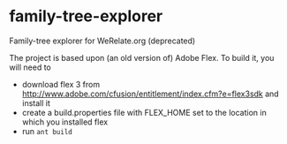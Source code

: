 family-tree-explorer
====================

Family-tree explorer for WeRelate.org (deprecated)

The project is based upon (an old version of) Adobe Flex.  To build it, you will need to 
* download flex 3 from http://www.adobe.com/cfusion/entitlement/index.cfm?e=flex3sdk and install it
* create a build.properties file with FLEX\_HOME set to the location in which you installed flex
* run `ant build`
